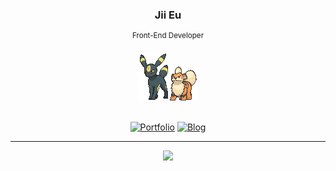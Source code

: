 <div align="center">

### Jii Eu 
<sup>Front-End Developer</sup>

<img width="48" src="./197.gif" />
<img width="45" src="./58.gif" />
<br />
<br />

[![Portfolio](https://img.shields.io/badge/Portfolio-2962FF?style=for-the-badge&logoColor=white
)](https://jiieu.com/ ) 
[![Blog](https://img.shields.io/badge/Blog-12100E?style=for-the-badge&logoColor=white
)](https://blog.jiieu.com/ ) 

---

<img src="https://github-profile-trophy.vercel.app/?username=rolemadelen" />

</div>
